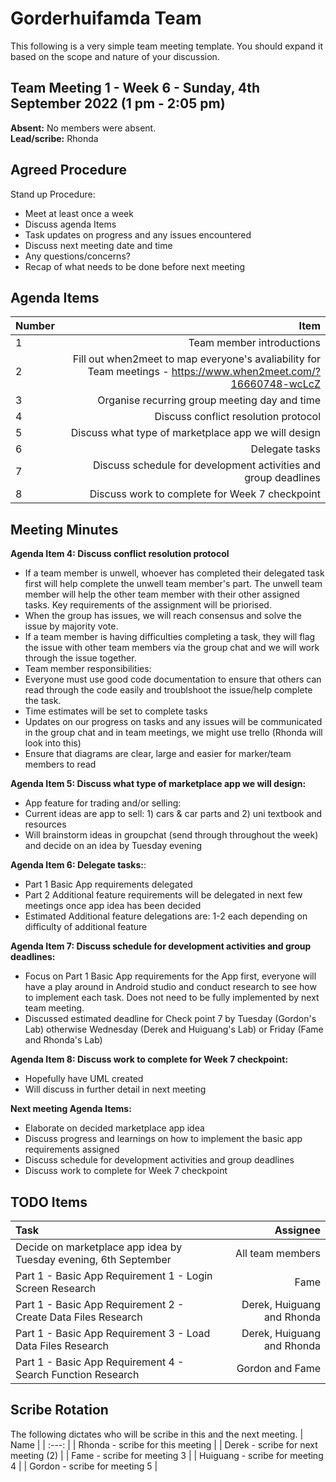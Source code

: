 # Gorderhuifamda Team
This following is a very simple team meeting template. You should expand it based on the scope and nature of your discussion.

## Team Meeting 1 - Week 6 - Sunday, 4th September 2022 (1 pm - 2:05 pm)
**Absent:**
No members were absent.
<br>
**Lead/scribe:** Rhonda

## Agreed Procedure
Stand up Procedure:
- Meet at least once a week 
- Discuss agenda Items
- Task updates on progress and any issues encountered
- Discuss next meeting date and time
- Any questions/concerns?
- Recap of what needs to be done before next meeting

## Agenda Items
| Number | Item |
| :--- | ---: |
| 1 | Team member introductions |
| 2 | Fill out when2meet to map everyone's avaliability for Team meetings - https://www.when2meet.com/?16660748-wcLcZ |
| 3 | Organise recurring group meeting day and time |
| 4 | Discuss conflict resolution protocol |
| 5 | Discuss what type of marketplace app we will design |
| 6 | Delegate tasks |
| 7 | Discuss schedule for development activities and group deadlines |
| 8 | Discuss work to complete for Week 7 checkpoint |

## Meeting Minutes
**Agenda Item 4: Discuss conflict resolution protocol**
- If a team member is unwell, whoever has completed their delegated task first will help complete the unwell team member's part. The unwell team member will help the other team member with their other assigned tasks. Key requirements of the assignment will be priorised.
- When the group has issues, we will reach consensus and solve the issue by majority vote.
- If a team member is having difficulties completing a task, they will flag the issue with other team members via the group chat and  we will work through the issue together.
- Team member responsibilities:
- Everyone must use good code documentation to ensure that others can read through the code easily and troublshoot the issue/help complete the task.
- Time estimates will be set to complete tasks
- Updates on our progress on tasks and any issues will be communicated in the group chat and in team meetings, we might use trello (Rhonda will look into this)
- Ensure that diagrams are clear, large and easier for marker/team members to read

**Agenda Item 5: Discuss what type of marketplace app we will design:** 
- App feature for trading and/or selling:
- Current ideas are app to sell: 1) cars & car parts and 2) uni textbook and resources
- Will brainstorm ideas in groupchat (send through throughout the week) and decide on an idea by Tuesday evening

**Agenda Item 6: Delegate tasks:**:
- Part 1 Basic App requirements delegated
- Part 2 Additional feature requirements will be delegated in next few meetings once app idea has been decided
- Estimated Additional feature delegations are: 1-2 each depending on difficulty of additional feature

**Agenda Item 7: Discuss schedule for development activities and group deadlines:**
- Focus on Part 1 Basic App requirements for the App first, everyone will have a play around in Android studio and conduct research to see how to implement each task. Does not need to be fully implemented by next team meeting.
- Discussed estimated deadline for Check point 7 by Tuesday (Gordon's Lab) otherwise Wednesday (Derek and Huiguang's Lab) or Friday (Fame and Rhonda's Lab)

**Agenda Item 8: Discuss work to complete for Week 7 checkpoint:**
- Hopefully have UML created
- Will discuss in further detail in next meeting

**Next meeting Agenda Items:**
- Elaborate on decided marketplace app idea
- Discuss progress and learnings on how to implement the basic app requirements assigned
- Discuss schedule for development activities and group deadlines
- Discuss work to complete for Week 7 checkpoint

## TODO Items
| Task | Assignee |
| :--- | ---: |
| Decide on marketplace app idea by Tuesday evening, 6th September | All team members | 
| Part 1 - Basic App Requirement 1 - Login Screen Research | Fame |
| Part 1 - Basic App Requirement 2 - Create Data Files Research | Derek, Huiguang and Rhonda |
| Part 1 - Basic App Requirement 3 - Load Data Files Research | Derek, Huiguang and Rhonda |
| Part 1 - Basic App Requirement 4 - Search Function Research | Gordon and Fame|

## Scribe Rotation
The following dictates who will be scribe in this and the next meeting.
| Name |
| :---: |
| Rhonda - scribe for this meeting |
| Derek - scribe for next meeting (2) |
| Fame - scribe for meeting 3 | 
| Huiguang - scribe for meeting 4 | 
| Gordon - scribe for meeting 5 | 
